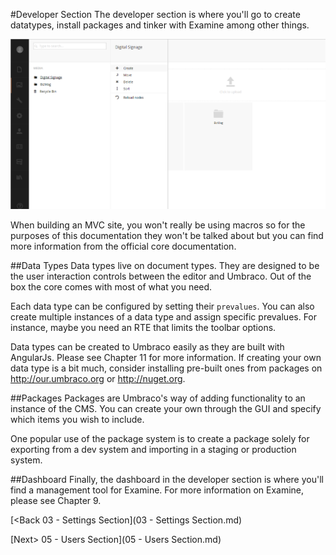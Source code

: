 #Developer Section
The developer section is where you'll go to create datatypes, install packages and tinker with Examine among other things.

![mediasection.png](assets/mediasection.png)

When building an MVC site, you won't really be using macros so for the purposes of this documentation they won't be talked about but you can find more information from the official core documentation.

##Data Types
Data types live on document types.  They are designed to be the user interaction controls between the editor and Umbraco.  Out of the box the core comes with most of what you need.

Each data type can be configured by setting their `prevalues`.  You can also create multiple instances of a data type and assign specific prevalues.  For instance, maybe you need an RTE that limits the toolbar options.

Data types can be created to Umbraco easily as they are built with AngularJs.  Please see Chapter 11 for more information.  If creating your own data type is a bit much, consider installing pre-built ones from packages on http://our.umbraco.org or http://nuget.org.

##Packages
Packages are Umbraco's way of adding functionality to an instance of the CMS.  You can create your own through the GUI and specify which items you wish to include.

One popular use of the package system is to create a package solely for exporting from a dev system and importing in a staging or production system.

##Dashboard
Finally, the dashboard in the developer section is where you'll find a management tool for Examine.  For more information on Examine, please see Chapter 9.

[<Back 03 - Settings Section](03 - Settings Section.md)

[Next> 05 - Users Section](05 - Users Section.md)